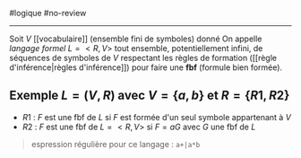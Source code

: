 #logique #no-review 

----

Soit $V$ [[vocabulaire]] (ensemble fini de symboles) donné
On appelle _langage formel_ $L = <R, V>$ tout ensemble, potentiellement infini, de séquences de symboles de $V$ respectant les règles de formation ([[règle d'inférence|règles d'inférence]]) pour faire une **fbf** (formule bien formée).

## Exemple $L=(V, R)\text{ avec } V=\{a,b\}\text{ et }R = \{R1, R2\}$
 - $R1$ : $F$ est une fbf de $L$ si $F$ est formée d'un seul symbole appartenant à $V$
 - $R2$ : $F$ est une fbf de $L=<R, V>$ si $F = aG$ avec $G$ une fbf de $L$ 
> espression régulière pour ce langage : `a+|a*b`

